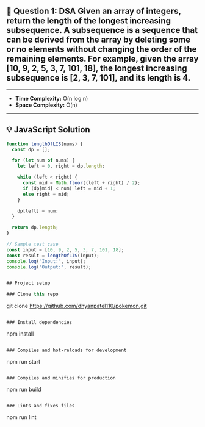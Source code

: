 ## 📘 Question 1: DSA Given an array of integers, return the length of the longest increasing subsequence. A subsequence is a sequence that can be derived from the array by deleting some or no elements without changing the order of the remaining elements. For example, given the array [10, 9, 2, 5, 3, 7, 101, 18], the longest increasing subsequence is [2, 3, 7, 101], and its length is 4.
---
- **Time Complexity:** O(n log n)  
- **Space Complexity:** O(n)

---

## 💡 JavaScript Solution

```js
function lengthOfLIS(nums) {
  const dp = [];

  for (let num of nums) {
    let left = 0, right = dp.length;

    while (left < right) {
      const mid = Math.floor((left + right) / 2);
      if (dp[mid] < num) left = mid + 1;
      else right = mid;
    }

    dp[left] = num;
  }

  return dp.length;
}

// Sample test case
const input = [10, 9, 2, 5, 3, 7, 101, 18];
const result = lengthOfLIS(input);
console.log("Input:", input);
console.log("Output:", result);


## Project setup

### Clone this repo

```
git clone https://github.com/dhyanpatel110/pokemon.git
```

### Install dependencies

```
npm install
```

### Compiles and hot-reloads for development

```
npm run start
```

### Compiles and minifies for production

```
npm run build
```

### Lints and fixes files

```
npm run lint
```
